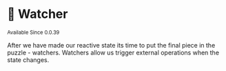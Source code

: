 # 🥸 Watcher

<sup>
Available Since 0.0.39
</sup>

After we have made our reactive state its time to put the final piece in the puzzle - watchers.
Watchers allow us trigger external operations when the state changes.

<code-block lang="java" src="common/CodeSnippets.java" include-symbol="watch"/>
